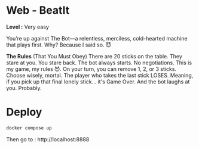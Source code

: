 # Web - BeatIt

**Level :** Very easy

You’re up against The Bot—a relentless, merciless, cold-hearted machine that plays first. Why? Because I said so. 😈

**The Rules** (That You Must Obey)
There are 20 sticks on the table. They stare at you. You stare back.
The bot always starts. No negotiations. This is my game, my rules 😈.
On your turn, you can remove 1, 2, or 3 sticks. Choose wisely, mortal.
The player who takes the last stick LOSES. Meaning, if you pick up that final lonely stick… it's Game Over. And the bot laughs at you. Probably.


# Deploy         

```sh
docker compose up
```

Then go to : http://localhost:8888

